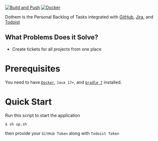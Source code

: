 
[![Build and Push](https://github.com/h1alexbel/dothem/actions/workflows/gradle.yml/badge.svg)](https://github.com/h1alexbel/dothem/actions/workflows/gradle.yml)
[![Docker](https://img.shields.io/docker/v/abialiauski/dothem-backlog/latest)](https://img.shields.io/docker/v/abialiauski/dothem-backlog/latest)

Dothem is the Personal Backlog of Tasks integrated with [GitHub](https://github.com), [Jira](https://www.atlassian.com/software/jira), and [Todoist](https://todoist.com/app/)

## What Problems Does it Solve?

- Create tickets for all projects from one place

# Prerequisites
You need to have [```Docker```](https://www.docker.com), ```Java 17+```, and [```Gradle 7```](https://docs.gradle.org) installed.

# Quick Start

Run this script to start the application
```shell
$ sh up.sh
```
then provide your ```GitHub Token``` along with ```Todoist Token```